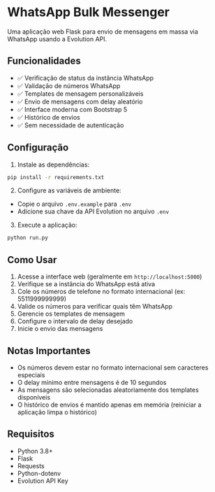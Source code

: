 # WhatsApp Bulk Messenger

Uma aplicação web Flask para envio de mensagens em massa via WhatsApp usando a Evolution API.

## Funcionalidades

- ✅ Verificação de status da instância WhatsApp
- ✅ Validação de números WhatsApp
- ✅ Templates de mensagem personalizáveis
- ✅ Envio de mensagens com delay aleatório
- ✅ Interface moderna com Bootstrap 5
- ✅ Histórico de envios
- ✅ Sem necessidade de autenticação

## Configuração

1. Instale as dependências:
```bash
pip install -r requirements.txt
```

2. Configure as variáveis de ambiente:
- Copie o arquivo `.env.example` para `.env`
- Adicione sua chave da API Evolution no arquivo `.env`

3. Execute a aplicação:
```bash
python run.py
```

## Como Usar

1. Acesse a interface web (geralmente em `http://localhost:5000`)
2. Verifique se a instância do WhatsApp está ativa
3. Cole os números de telefone no formato internacional (ex: 5511999999999)
4. Valide os números para verificar quais têm WhatsApp
5. Gerencie os templates de mensagem
6. Configure o intervalo de delay desejado
7. Inicie o envio das mensagens

## Notas Importantes

- Os números devem estar no formato internacional sem caracteres especiais
- O delay mínimo entre mensagens é de 10 segundos
- As mensagens são selecionadas aleatoriamente dos templates disponíveis
- O histórico de envios é mantido apenas em memória (reiniciar a aplicação limpa o histórico)

## Requisitos

- Python 3.8+
- Flask
- Requests
- Python-dotenv
- Evolution API Key
